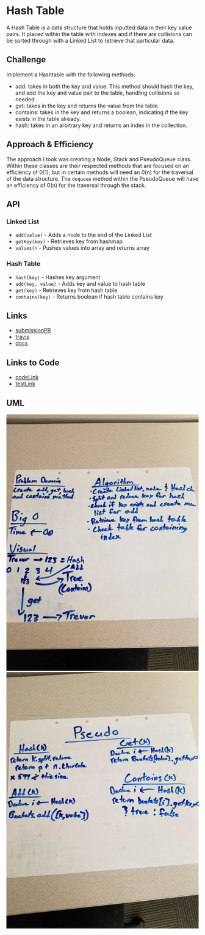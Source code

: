 # Hash Table
A Hash Table is a data structure that holds inputted data in their key value pairs. It placed within the table with indexes and if there are collisions can be sorted through with a Linked List to retrieve that particular data.

## Challenge
Implement a Hashtable with the following methods:

* add: takes in both the key and value. This method should hash the key, and add the key and value pair to the table, handling collisions as needed.
* get: takes in the key and returns the value from the table.
* contains: takes in the key and returns a boolean, indicating if the key exists in the table already.
* hash: takes in an arbitrary key and returns an index in the collection.

## Approach & Efficiency
The approach I took was creating a Node, Stack and PseudoQueue class. Within these classes are their respected methods that are focused on an efficiency of 0(1), but in certain methods will need an 0(n) for the traversal of the data structure. The `dequeue` method within the PseudoQueue will have an efficiency of 0(n) for the traversal through the stack.

## API

### Linked List
* `add(value)` - Adds a node to the end of the Linked List
* `getKey(key)` - Retrieves key from hashmap
* `values()` - Pushes values into array and returns array

### Hash Table
* `hash(key)` - Hashes key argument
* `add(key, value)` - Adds key and value to hash table
* `get(key)` - Retrieves key from hash table
* `contains(key)` - Returns boolean if hash table contains key

## Links
* [submissionPR](https://github.com/trevorthompson-401-advanced-javascript/data-structures-and-algorithms/pull/29)
* [travis](https://travis-ci.com/trevorthompson-401-advanced-javascript/data-structures-and-algorithms/builds/150099740)
* [docs](/docs)

## Links to Code
* [codeLink](hashTable.js)
* [testLink](__tests__/hashTable.test.js)


## UML
![pseudoQueue](assets/whiteboardOne.jpg)
![pseudoQueue](assets/whiteboardTwo.jpg)
